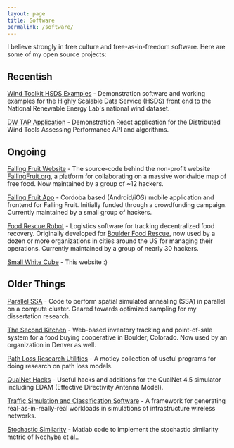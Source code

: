 ```yaml
---
layout: page
title: Software
permalink: /software/
---
```

I believe strongly in free culture and free-as-in-freedom software. Here are some of my open source projects:

## Recentish

[Wind Toolkit HSDS Examples](https://github.com/NREL/hsds-examples) - Demonstration software and working examples for the
Highly Scalable Data Service (HSDS) front end to the National Renewable Energy Lab's national wind dataset.

[DW TAP Application](https://github.com/NREL/dw-tap-app) - Demonstration React application for the Distributed Wind 
Tools Assessing Performance API and algorithms.

## Ongoing

[Falling Fruit Website](https://github.com/somerandomsequence/falling-fruit) - The source-code behind the non-profit 
website [FallingFruit.org](http://fallingfruit.org), a platform for collaborating on a massive worldwide map
of free food. Now maintained by a group of ~12 hackers.

[Falling Fruit App](https://github.com/falling-fruit/falling-fruit-mobile) - Cordoba based (Android/iOS) mobile application
and frontend for Falling Fruit. Initially funded through a crowdfunding campaign. Currently maintained by a small group of
hackers.

[Food Rescue Robot](http://github.com/somerandomsequence/food-rescue-robot) - Logistics software for tracking decentralized
food recovery. Originally developed for [Boulder Food Rescue](http://boulderfoodrescue.org), now used by a dozen or more 
organizations in cities around the US for managing their operations. Currently maintained by a group of nearly 30 hackers.

[Small White Cube](https://github.com/somerandomsequence/smallwhitecube) - This website :)

## Older Things

[Parallel SSA](https://github.com/somerandomsequence/Parallel-SSA) - Code to perform spatial simulated annealing (SSA) in parallel on a compute cluster. Geared towards optimized sampling for my dissertation research.

[The Second Kitchen](https://github.com/somerandomsequence/tsk-webapp) - Web-based inventory tracking and point-of-sale system for a food buying cooperative in Boulder, Colorado. Now used by an organization in Denver as well.

[Path Loss Research Utilities](/software/pl-software/pl_software_20110912.tar.gz) - A motley collection of useful programs for doing research on path loss models.

[QualNet Hacks](/software/qualnet-hacks/calebs_qualnet_hacks_latest.tar.gz) - Useful hacks and additions for the QualNet 4.5 simulator including EDAM (Effective Directivity Antenna Model).

[Traffic Simulation and Classification Software](/software/traffic-generation/traffic_generation_20090604.tar.gz) - A framework for generating real-as-in-really-real workloads in simulations of infrastructure wireless networks.

[Stochastic Similarity](http://www.cs.pdx.edu/~singh/software/similarity-0.1.tar.gz) - Matlab code to implement the stochastic similarity metric of Nechyba et al..

